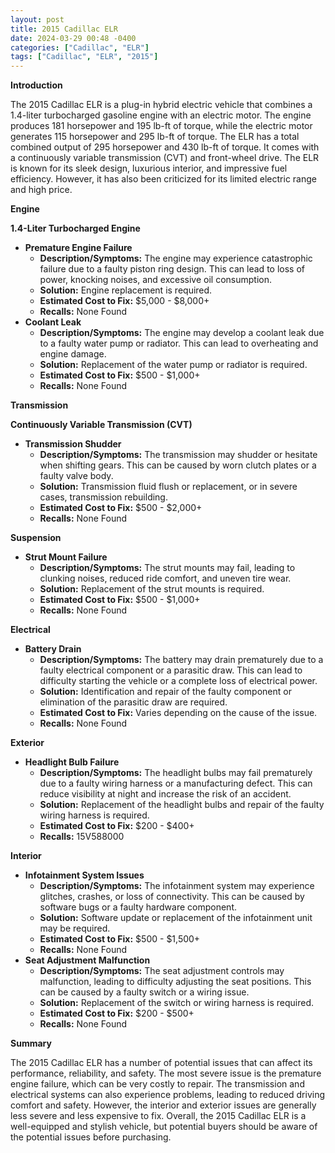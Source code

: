 ```yaml
---
layout: post
title: 2015 Cadillac ELR
date: 2024-03-29 00:48 -0400
categories: ["Cadillac", "ELR"]
tags: ["Cadillac", "ELR", "2015"]
---
```

**Introduction**

The 2015 Cadillac ELR is a plug-in hybrid electric vehicle that combines a 1.4-liter turbocharged gasoline engine with an electric motor. The engine produces 181 horsepower and 195 lb-ft of torque, while the electric motor generates 115 horsepower and 295 lb-ft of torque. The ELR has a total combined output of 295 horsepower and 430 lb-ft of torque. It comes with a continuously variable transmission (CVT) and front-wheel drive. The ELR is known for its sleek design, luxurious interior, and impressive fuel efficiency. However, it has also been criticized for its limited electric range and high price.

**Engine**

**1.4-Liter Turbocharged Engine**

* **Premature Engine Failure**
    * **Description/Symptoms:** The engine may experience catastrophic failure due to a faulty piston ring design. This can lead to loss of power, knocking noises, and excessive oil consumption.
    * **Solution:** Engine replacement is required.
    * **Estimated Cost to Fix:** $5,000 - $8,000+
    * **Recalls:** None Found
* **Coolant Leak**
    * **Description/Symptoms:** The engine may develop a coolant leak due to a faulty water pump or radiator. This can lead to overheating and engine damage.
    * **Solution:** Replacement of the water pump or radiator is required.
    * **Estimated Cost to Fix:** $500 - $1,000+
    * **Recalls:** None Found

**Transmission**

**Continuously Variable Transmission (CVT)**

* **Transmission Shudder**
    * **Description/Symptoms:** The transmission may shudder or hesitate when shifting gears. This can be caused by worn clutch plates or a faulty valve body.
    * **Solution:** Transmission fluid flush or replacement, or in severe cases, transmission rebuilding.
    * **Estimated Cost to Fix:** $500 - $2,000+
    * **Recalls:** None Found

**Suspension**

* **Strut Mount Failure**
    * **Description/Symptoms:** The strut mounts may fail, leading to clunking noises, reduced ride comfort, and uneven tire wear.
    * **Solution:** Replacement of the strut mounts is required.
    * **Estimated Cost to Fix:** $500 - $1,000+
    * **Recalls:** None Found

**Electrical**

* **Battery Drain**
    * **Description/Symptoms:** The battery may drain prematurely due to a faulty electrical component or a parasitic draw. This can lead to difficulty starting the vehicle or a complete loss of electrical power.
    * **Solution:** Identification and repair of the faulty component or elimination of the parasitic draw are required.
    * **Estimated Cost to Fix:** Varies depending on the cause of the issue.
    * **Recalls:** None Found

**Exterior**

* **Headlight Bulb Failure**
    * **Description/Symptoms:** The headlight bulbs may fail prematurely due to a faulty wiring harness or a manufacturing defect. This can reduce visibility at night and increase the risk of an accident.
    * **Solution:** Replacement of the headlight bulbs and repair of the faulty wiring harness is required.
    * **Estimated Cost to Fix:** $200 - $400+
    * **Recalls:** 15V588000

**Interior**

* **Infotainment System Issues**
    * **Description/Symptoms:** The infotainment system may experience glitches, crashes, or loss of connectivity. This can be caused by software bugs or a faulty hardware component.
    * **Solution:** Software update or replacement of the infotainment unit may be required.
    * **Estimated Cost to Fix:** $500 - $1,500+
    * **Recalls:** None Found
* **Seat Adjustment Malfunction**
    * **Description/Symptoms:** The seat adjustment controls may malfunction, leading to difficulty adjusting the seat positions. This can be caused by a faulty switch or a wiring issue.
    * **Solution:** Replacement of the switch or wiring harness is required.
    * **Estimated Cost to Fix:** $200 - $500+
    * **Recalls:** None Found

**Summary**

The 2015 Cadillac ELR has a number of potential issues that can affect its performance, reliability, and safety. The most severe issue is the premature engine failure, which can be very costly to repair. The transmission and electrical systems can also experience problems, leading to reduced driving comfort and safety. However, the interior and exterior issues are generally less severe and less expensive to fix. Overall, the 2015 Cadillac ELR is a well-equipped and stylish vehicle, but potential buyers should be aware of the potential issues before purchasing.
